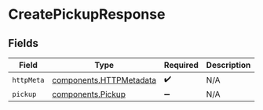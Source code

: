 # CreatePickupResponse


## Fields

| Field                                                              | Type                                                               | Required                                                           | Description                                                        |
| ------------------------------------------------------------------ | ------------------------------------------------------------------ | ------------------------------------------------------------------ | ------------------------------------------------------------------ |
| `httpMeta`                                                         | [components.HTTPMetadata](../../models/components/httpmetadata.md) | :heavy_check_mark:                                                 | N/A                                                                |
| `pickup`                                                           | [components.Pickup](../../models/components/pickup.md)             | :heavy_minus_sign:                                                 | N/A                                                                |